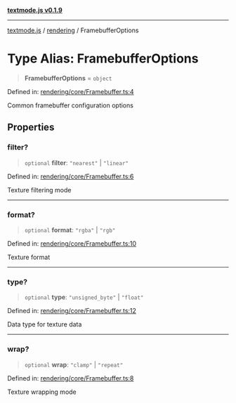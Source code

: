 [**textmode.js v0.1.9**](../../../../README.md)

***

[textmode.js](../../../../README.md) / [rendering](../README.md) / FramebufferOptions

# Type Alias: FramebufferOptions

> **FramebufferOptions** = `object`

Defined in: [rendering/core/Framebuffer.ts:4](https://github.com/humanbydefinition/textmode.js-dev/blob/02f2317592c96b7b0129f0da9a382c12c28ad890/src/rendering/core/Framebuffer.ts#L4)

Common framebuffer configuration options

## Properties

### filter?

> `optional` **filter**: `"nearest"` \| `"linear"`

Defined in: [rendering/core/Framebuffer.ts:6](https://github.com/humanbydefinition/textmode.js-dev/blob/02f2317592c96b7b0129f0da9a382c12c28ad890/src/rendering/core/Framebuffer.ts#L6)

Texture filtering mode

***

### format?

> `optional` **format**: `"rgba"` \| `"rgb"`

Defined in: [rendering/core/Framebuffer.ts:10](https://github.com/humanbydefinition/textmode.js-dev/blob/02f2317592c96b7b0129f0da9a382c12c28ad890/src/rendering/core/Framebuffer.ts#L10)

Texture format

***

### type?

> `optional` **type**: `"unsigned_byte"` \| `"float"`

Defined in: [rendering/core/Framebuffer.ts:12](https://github.com/humanbydefinition/textmode.js-dev/blob/02f2317592c96b7b0129f0da9a382c12c28ad890/src/rendering/core/Framebuffer.ts#L12)

Data type for texture data

***

### wrap?

> `optional` **wrap**: `"clamp"` \| `"repeat"`

Defined in: [rendering/core/Framebuffer.ts:8](https://github.com/humanbydefinition/textmode.js-dev/blob/02f2317592c96b7b0129f0da9a382c12c28ad890/src/rendering/core/Framebuffer.ts#L8)

Texture wrapping mode
